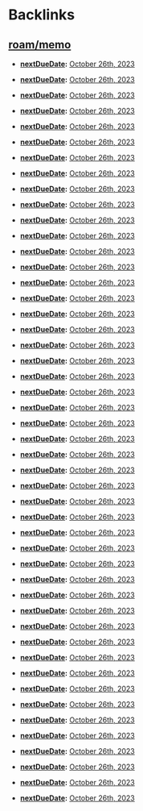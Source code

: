 
# Backlinks
## [roam/memo](<roam/memo.md>)
- **[nextDueDate](<nextDueDate.md>):** [October 26th, 2023](<October 26th, 2023.md>)

- **[nextDueDate](<nextDueDate.md>):** [October 26th, 2023](<October 26th, 2023.md>)

- **[nextDueDate](<nextDueDate.md>):** [October 26th, 2023](<October 26th, 2023.md>)

- **[nextDueDate](<nextDueDate.md>):** [October 26th, 2023](<October 26th, 2023.md>)

- **[nextDueDate](<nextDueDate.md>):** [October 26th, 2023](<October 26th, 2023.md>)

- **[nextDueDate](<nextDueDate.md>):** [October 26th, 2023](<October 26th, 2023.md>)

- **[nextDueDate](<nextDueDate.md>):** [October 26th, 2023](<October 26th, 2023.md>)

- **[nextDueDate](<nextDueDate.md>):** [October 26th, 2023](<October 26th, 2023.md>)

- **[nextDueDate](<nextDueDate.md>):** [October 26th, 2023](<October 26th, 2023.md>)

- **[nextDueDate](<nextDueDate.md>):** [October 26th, 2023](<October 26th, 2023.md>)

- **[nextDueDate](<nextDueDate.md>):** [October 26th, 2023](<October 26th, 2023.md>)

- **[nextDueDate](<nextDueDate.md>):** [October 26th, 2023](<October 26th, 2023.md>)

- **[nextDueDate](<nextDueDate.md>):** [October 26th, 2023](<October 26th, 2023.md>)

- **[nextDueDate](<nextDueDate.md>):** [October 26th, 2023](<October 26th, 2023.md>)

- **[nextDueDate](<nextDueDate.md>):** [October 26th, 2023](<October 26th, 2023.md>)

- **[nextDueDate](<nextDueDate.md>):** [October 26th, 2023](<October 26th, 2023.md>)

- **[nextDueDate](<nextDueDate.md>):** [October 26th, 2023](<October 26th, 2023.md>)

- **[nextDueDate](<nextDueDate.md>):** [October 26th, 2023](<October 26th, 2023.md>)

- **[nextDueDate](<nextDueDate.md>):** [October 26th, 2023](<October 26th, 2023.md>)

- **[nextDueDate](<nextDueDate.md>):** [October 26th, 2023](<October 26th, 2023.md>)

- **[nextDueDate](<nextDueDate.md>):** [October 26th, 2023](<October 26th, 2023.md>)

- **[nextDueDate](<nextDueDate.md>):** [October 26th, 2023](<October 26th, 2023.md>)

- **[nextDueDate](<nextDueDate.md>):** [October 26th, 2023](<October 26th, 2023.md>)

- **[nextDueDate](<nextDueDate.md>):** [October 26th, 2023](<October 26th, 2023.md>)

- **[nextDueDate](<nextDueDate.md>):** [October 26th, 2023](<October 26th, 2023.md>)

- **[nextDueDate](<nextDueDate.md>):** [October 26th, 2023](<October 26th, 2023.md>)

- **[nextDueDate](<nextDueDate.md>):** [October 26th, 2023](<October 26th, 2023.md>)

- **[nextDueDate](<nextDueDate.md>):** [October 26th, 2023](<October 26th, 2023.md>)

- **[nextDueDate](<nextDueDate.md>):** [October 26th, 2023](<October 26th, 2023.md>)

- **[nextDueDate](<nextDueDate.md>):** [October 26th, 2023](<October 26th, 2023.md>)

- **[nextDueDate](<nextDueDate.md>):** [October 26th, 2023](<October 26th, 2023.md>)

- **[nextDueDate](<nextDueDate.md>):** [October 26th, 2023](<October 26th, 2023.md>)

- **[nextDueDate](<nextDueDate.md>):** [October 26th, 2023](<October 26th, 2023.md>)

- **[nextDueDate](<nextDueDate.md>):** [October 26th, 2023](<October 26th, 2023.md>)

- **[nextDueDate](<nextDueDate.md>):** [October 26th, 2023](<October 26th, 2023.md>)

- **[nextDueDate](<nextDueDate.md>):** [October 26th, 2023](<October 26th, 2023.md>)

- **[nextDueDate](<nextDueDate.md>):** [October 26th, 2023](<October 26th, 2023.md>)

- **[nextDueDate](<nextDueDate.md>):** [October 26th, 2023](<October 26th, 2023.md>)

- **[nextDueDate](<nextDueDate.md>):** [October 26th, 2023](<October 26th, 2023.md>)

- **[nextDueDate](<nextDueDate.md>):** [October 26th, 2023](<October 26th, 2023.md>)

- **[nextDueDate](<nextDueDate.md>):** [October 26th, 2023](<October 26th, 2023.md>)

- **[nextDueDate](<nextDueDate.md>):** [October 26th, 2023](<October 26th, 2023.md>)

- **[nextDueDate](<nextDueDate.md>):** [October 26th, 2023](<October 26th, 2023.md>)

- **[nextDueDate](<nextDueDate.md>):** [October 26th, 2023](<October 26th, 2023.md>)

- **[nextDueDate](<nextDueDate.md>):** [October 26th, 2023](<October 26th, 2023.md>)

- **[nextDueDate](<nextDueDate.md>):** [October 26th, 2023](<October 26th, 2023.md>)

- **[nextDueDate](<nextDueDate.md>):** [October 26th, 2023](<October 26th, 2023.md>)

- **[nextDueDate](<nextDueDate.md>):** [October 26th, 2023](<October 26th, 2023.md>)

